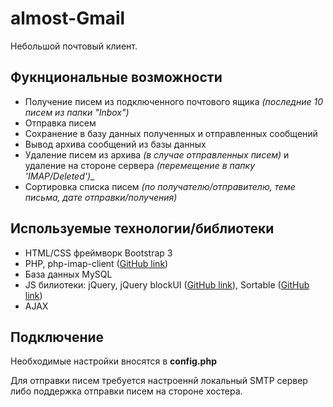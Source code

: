# almost-Gmail
Небольшой почтовый клиент.

## Фукнциональные возможности
* Получение писем из подключенного почтового ящика _(последние 10 писем из папки "Inbox")_
* Отправка писем
* Сохранение в базу данных полученных и отправленных сообщений
* Вывод архива сообщений из базы данных
* Удаление писем из архива _(в случае отправленных писем)_ и удаление на стороне сервера _(перемещение в папку 'IMAP/Deleted')__
* Сортировка списка писем _(по получателю/отправителю, теме письма, дате отправки/получения)_

## Используемые технологии/библиотеки
* HTML/CSS фреймворк Bootstrap 3
* PHP,  php-imap-client ([GitHub link](https://github.com/SSilence/php-imap-client))
* База данных MySQL
* JS билиотеки: jQuery, jQuery blockUI ([GitHub link](https://github.com/malsup/blockui)), Sortable ([GitHub link](https://github.com/HubSpot/sortable))
* AJAX

## Подключение
Необходимые настройки вносятся в **config.php**

Для отправки писем требуется настроеннй локальный SMTP сервер либо поддержка отправки писем на стороне хостера.
